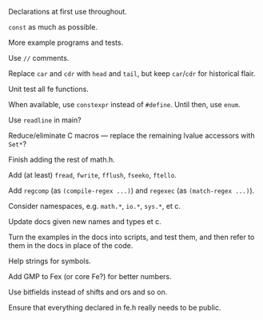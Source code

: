 Declarations at first use throughout.

`const` as much as possible.

More example programs and tests.

Use `//` comments.

Replace `car` and `cdr` with `head` and `tail`, but keep `car`/`cdr` for
historical flair.

Unit test all fe functions.

When available, use `constexpr` instead of `#define`. Until then, use `enum`.

Use `readline` in main?

Reduce/eliminate C macros — replace the remaining lvalue accessors with `Set*`?

Finish adding the rest of math.h.

Add (at least) `fread`, `fwrite`, `fflush`, `fseeko`, `ftello`.

Add `regcomp` (as `(compile-regex ...)`) and `regexec` (as `(match-regex ...)`).

Consider namespaces, e.g. `math.*`, `io.*`, `sys.*`, et c.

Update docs given new names and types et c.

Turn the examples in the docs into scripts, and test them, and then refer to
them in the docs in place of the code.

Help strings for symbols.

Add GMP to Fex (or core Fe?) for better numbers.

Use bitfields instead of shifts and ors and so on.

Ensure that everything declared in fe.h really needs to be public.
